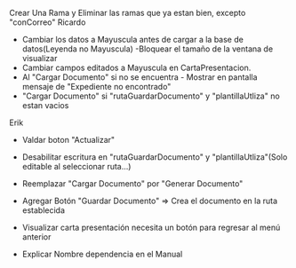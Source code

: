 Crear Una Rama y Eliminar las ramas que ya estan bien, excepto "conCorreo"
Ricardo
- Cambiar los datos a Mayuscula antes de cargar a la base de datos(Leyenda no Mayuscula)
-Bloquear el tamaño de la ventana de visualizar
- Cambiar campos editados a Mayuscula en CartaPresentacion.
- Al "Cargar Documento" si no se encuentra - Mostrar en pantalla mensaje de "Expediente no encontrado"
- "Cargar Documento" si "rutaGuardarDocumento" y "plantillaUtliza" no estan vacios

Erik
- Valdar boton "Actualizar"
- Desabilitar escritura en "rutaGuardarDocumento" y "plantillaUtliza"(Solo editable al seleccionar ruta...)
- Reemplazar "Cargar Documento" por "Generar Documento"
- Agregar Botón "Guardar Documento" => Crea el documento en la ruta establecida
- Visualizar carta presentación necesita un botón para regresar al menú anterior

- Explicar Nombre dependencia en el Manual